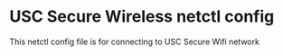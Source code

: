 # USC Secure Wireless netctl config
This netctl config file is for connecting to USC Secure Wifi network

#
